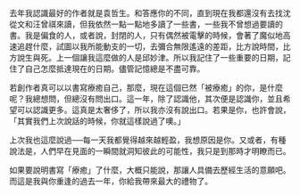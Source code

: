去年我認識最好的作者就是袁哲生。和答應你的不同，直到現在我都還沒有去找沈從文和汪曾祺來讀，但我依然一點一點地多讀了一些書，一些我不曾想過要讀的書。我是偏食的人，或者說，封閉的人，只有偶然被電擊的時候，會著了魔似地高速追趕什麼，試圖以我所能動支的一切，去彌合無限遙遠的差距，比方說時間，比方說生與死。上一個讓我這麼做的人是邱妙津。所以我記住了一些重要的日期，記住了自己怎麼抵達現在的日期。儘管記憶總是不盡可靠。

若創作者真可以以書寫療癒自己，那麼，現在這個已然「被療癒」的你，是什麼呢？我總想問，但總沒有問出口。這一年，除了認識他，其次便是認識你，並且希望可以認識更多。這真是太奢侈了，所以我亦沒有說出口。若果是你，也許會說，「其實我們上次說話的時候，你就這樣說過了噢。」

上次我也這麼說過──每一天我都覺得越來越輕盈，我想原因是你。又或者，有種說法是，人們早在見面的一瞬間就洞知彼此的可能性，我只是到那時才明瞭而已。

如果要說明書寫「療癒」了什麼，大概只能說，那讓人具備去歷經生活的意願吧。而這是我與你重逢的過去一年，你給我帶來最大的禮物了。

